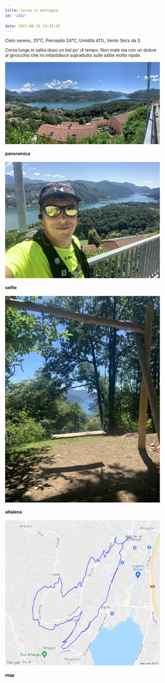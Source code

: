 ```yaml
---
title: Corsa in montagna
id: '1432'

date: 2021-06-25 14:41:47
---
```


Cielo sereno, 25°C, Percepito 24°C, Umidità 41%, Vento 3m/s da S

Corsa lunga in salita dopo un bel po' di tempo. Non male ma con un dolore al ginocchio che mi infastidisce suprattutto sulle salite molto ripide.

![image](/images/2021/08/IMG_4187.jpg)

#### panoramica

![image](/images/2021/08/IMG_4190.jpg)

#### selfie

![image](/images/2021/08/IMG_4192.jpg)

#### altalena

![image](/images/2021/08/20210625-activity-map.png)

#### map
